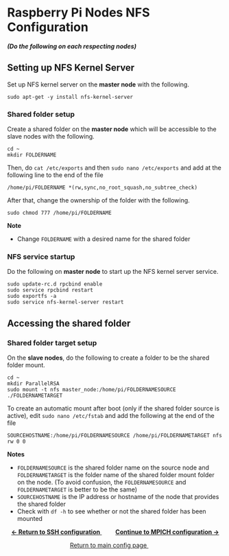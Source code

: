 # Raspberry Pi Nodes NFS Configuration
***(Do the following on each respecting nodes)***

## Setting up NFS Kernel Server
Set up NFS kernel server on the **master node** with the following.
```
sudo apt-get -y install nfs-kernel-server
```

### Shared folder setup
Create a shared folder on the **master node** which will be accessible to the slave nodes with the following.
```
cd ~
mkdir FOLDERNAME
```
Then, do `cat /etc/exports` and then `sudo nano /etc/exports` and add at the following line to the end of the file 
```
/home/pi/FOLDERNAME *(rw,sync,no_root_squash,no_subtree_check)
```
After that, change the ownership of the folder with the following.
```
sudo chmod 777 /home/pi/FOLDERNAME
```
**Note**
+ Change `FOLDERNAME` with a desired name for the shared folder

### NFS service startup
Do the following on **master node** to start up the NFS kernel server service.
```
sudo update-rc.d rpcbind enable
sudo service rpcbind restart
sudo exportfs -a
sudo service nfs-kernel-server restart
```

## Accessing the shared folder
### Shared folder target setup
On the **slave nodes**, do the following to create a folder to be the shared folder mount.
```
cd ~
mkdir ParallelRSA
sudo mount -t nfs master_node:/home/pi/FOLDERNAMESOURCE ./FOLDERNAMETARGET
```

To create an automatic mount after boot (only if the shared folder source is active), edit `sudo nano /etc/fstab` and add the following at the end of the file
```
SOURCEHOSTNAME:/home/pi/FOLDERNAMESOURCE /home/pi/FOLDERNAMETARGET nfs rw 0 0
```

**Notes**
+ `FOLDERNAMESOURCE` is the shared folder name on the source node and `FOLDERNAMETARGET` is the folder name of the shared folder mount folder on the node. (To avoid confusion, the `FOLDERNAMESOURCE` and `FOLDERNAMETARGET` is better to be the same)
+ `SOURCEHOSTNAME` is the IP address or hostname of the node that provides the shared folder
+ Check with `df -h` to see whether or not the shared folder has been mounted

<p align="center">
	<a href="https://github.com/ReinhartC/Parallel-RSA-on-Raspberry-Pi/tree/master/Configurations/SSH.md">
		<b>← Return to SSH configuration</b>
	</a>  
	<a href="https://github.com/ReinhartC/Parallel-RSA-on-Raspberry-Pi/blob/master/Configurations/MPICH.md">
		<b>Continue to MPICH configuration →</b>
	</a>
</p>
<p align="center">
	<a href="https://github.com/ReinhartC/Parallel-RSA-on-Raspberry-Pi/tree/master/Configurations">
		Return to main config page
	</a>  
</p>